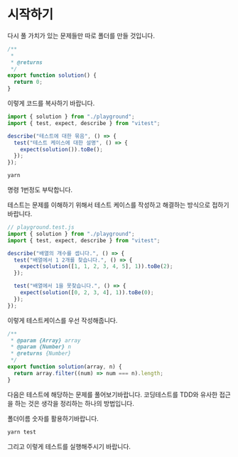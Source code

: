 # 시작하기

다시 풀 가치가 있는 문제들만 따로 폴더를 만들 것입니다.

```js
/**
 *
 * @returns
 */
export function solution() {
  return 0;
}
```

이렇게 코드를 복사하기 바랍니다.

```js
import { solution } from "./playground";
import { test, expect, describe } from "vitest";

describe("테스트에 대한 묶음", () => {
  test("테스트 케이스에 대한 설명", () => {
    expect(solution()).toBe();
  });
});
```

```sh
yarn
```

명령 1번정도 부탁합니다.

테스트는 문제를 이해하기 위해서 테스트 케이스를 작성하고 해결하는 방식으로 접하기 바랍니다.

```js
// playground.test.js
import { solution } from "./playground";
import { test, expect, describe } from "vitest";

describe("배열의 개수를 셉니다.", () => {
  test("배열에서 1 2개를 찾습니다.", () => {
    expect(solution([1, 1, 2, 3, 4, 5], 1)).toBe(2);
  });

  test("배열에서 1을 못찾습니다.", () => {
    expect(solution([0, 2, 3, 4], 1)).toBe(0);
  });
});
```

이렇게 테스트케이스를 우선 작성해줍니다.

```js
/**
 * @param {Array} array
 * @param {Number} n
 * @returns {Number}
 */
export function solution(array, n) {
  return array.filter((num) => num === n).length;
}
```

다음은 테스트에 해당하는 문제를 풀어보기바랍니다. 코딩테스트를 TDD와 유사한 접근을 하는 것은 생각을 정리하는 하나의 방법입니다.

폴더이름 숫자를 활용하기바랍니다.

```sh
yarn test
```

그리고 이렇게 테스트를 실행해주시기 바랍니다.
